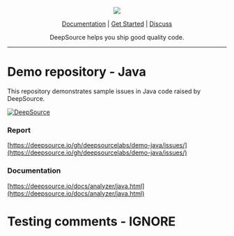 <p align="center">
  <img src="https://deepsource.io/images/logo-wordmark-dark.svg" />
</p>

<p align="center">
  <a href="https://deepsource.io/docs/">Documentation</a> |
  <a href="https://deepsource.io/signup/">Get Started</a> |
  <a href="https://discuss.deepsource.io/">Discuss</a>
</p>

<p align="center">
  DeepSource helps you ship good quality code.
</p>

</p>

---

# Demo repository - Java

This repository demonstrates sample issues in Java code raised by DeepSource.

[![DeepSource](https://deepsource.io/gh/deepsourcelabs/demo-java.svg/?label=active+issues&show_trend=true)](https://deepsource.io/gh/deepsourcelabs/demo-java/?ref=repository-badge)

### Report

[https://deepsource.io/gh/deepsourcelabs/demo-java/issues/](https://deepsource.io/gh/deepsourcelabs/demo-java/issues/)

### Documentation

[https://deepsource.io/docs/analyzer/java.html](https://deepsource.io/docs/analyzer/java.html)

# Testing comments -  IGNORE
